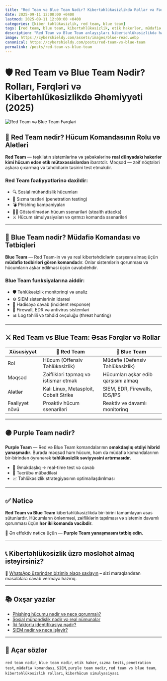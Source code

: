 ```yaml
---
title: "Red Team və Blue Team Nədir? Kibertəhlükəsizlikdə Rollar və Fərqlər"
date: 2025-09-11 12:00:00 +0400
lastmod: 2025-09-11 12:00:00 +0400
categories: [kiber təhlükəsizlik, red team, blue team]
tags: [red team, blue team, kibertəhlükəsizlik, etik hakerlər, müdafiə komandası, hücum simulyasiyası, penetration testing, təhlükəsizlik testləri, kiberhücum simulyasiyası, purple team nədir]
description: "Red Team və Blue Team anlayışları kibertəhlükəsizlikdə hansı rolu oynayır? Hücum və müdafiə komandalarının vəzifələri, yanaşmaları və aralarındakı əsas fərqləri öyrənin."
image: https://cybershieldy.com/assets/images/blue-read.webp
canonical: https://cybershieldy.com/posts/red-team-vs-blue-team
permalink: /posts/red-team-vs-blue-team
---
```


<!-- Structured data -->
<script type="application/ld+json">
{
  "@context": "https://schema.org",
  "@type": "BlogPosting",
  "headline": "Red Team və Blue Team Nədir? Rolları, Fərqləri və Kibertəhlükəsizlikdə Əhəmiyyəti (2025)",
  "description": "Red Team və Blue Team nədir? Etik hakerlər və müdafiə mütəxəssisləri kibertəhlükəsizlikdə hansı rolu oynayır? 2025-ci ilin aktual yanaşmaları ilə öyrənin.",
  "author": {
    "@type": "Person",
    "name": "Emin Savaylov"
  },
  "publisher": {
    "@type": "Organization",
    "name": "CyberShieldy",
    "logo": {
      "@type": "ImageObject",
      "url": "https://cybershieldy.com/assets/images/logo.png"
    }
  },
  "datePublished": "2025-09-11T12:00:00+04:00",
  "dateModified": "2025-09-11T12:00:00+04:00",
  "image": "https://cybershieldy.com/assets/images/red2.webp",
  "mainEntityOfPage": {
    "@type": "WebPage",
    "@id": "https://cybershieldy.com/posts/red-team-vs-blue-team"
  }
}
</script>

# 🛡️ Red Team və Blue Team Nədir? Rolları, Fərqləri və Kibertəhlükəsizlikdə Əhəmiyyəti (2025)

![Red Team və Blue Team Fərqləri](https://cybershieldy.com/assets/images/red2.webp "Red Team və Blue Team İş Prosesi")

## 🔴 Red Team nədir? Hücum Komandasının Rolu və Alətləri

**Red Team** — təşkilatın sistemlərinə və şəbəkələrinə **real dünyadakı hakerlər kimi hücum edən etik mütəxəssislərdən** ibarətdir. Məqsəd — zəif nöqtələri aşkara çıxarmaq və təhdidlərin təsirini test etməkdir.

### Red Team fəaliyyətlərinə daxildir:

- 🔍 Sosial mühəndislik hücumları  
- 🧠 Sızma testləri (penetration testing)  
- 💣 Phishing kampaniyaları  
- 🕵️‍♂️ Göstərilmədən hücum ssenariləri (stealth attacks)  
- ⚔️ Hücum simulyasiyaları və qırmızı komanda ssenariləri

---

## 🔵 Blue Team nədir? Müdafiə Komandası və Tətbiqləri

**Blue Team** — Red Team-in və ya real kibertəhdidlərin qarşısını almaq üçün **müdafiə tədbirləri görən komanda**dır. Onlar sistemlərin qorunması və hücumların aşkar edilməsi üçün cavabdehdir.

### Blue Team funksiyalarına aiddir:

- 🛡️ Təhlükəsizlik monitorinqi və analiz  
- ⚙️ SIEM sistemlərinin idarəsi  
- 🧯 Hadisəyə cavab (incident response)  
- 🧱 Firewall, EDR və antivirus sistemləri  
- 📊 Log təhlili və təhdid ovçuluğu (threat hunting)

---

## ⚔️ Red Team vs Blue Team: Əsas Fərqlər və Rollar

| Xüsusiyyət         | 🔴 Red Team                          | 🔵 Blue Team                           |
|-------------------|--------------------------------------|----------------------------------------|
| Rol               | Hücum (Offensiv Təhlükəsizlik)       | Müdafiə (Defensiv Təhlükəsizlik)       |
| Məqsəd            | Zəiflikləri tapmaq və istismar etmək | Hücumları aşkar edib qarşısını almaq   |
| Alətlər           | Kali Linux, Metasploit, Cobalt Strike| SIEM, EDR, Firewalls, IDS/IPS          |
| Fəaliyyət növü    | Proaktiv hücum ssenariləri           | Reaktiv və davamlı monitorinq          |

---

## 🟣 Purple Team nədir?

**Purple Team** — Red və Blue Team komandalarının **əməkdaşlıq etdiyi hibrid yanaşmadır**. Burada məqsəd həm hücum, həm də müdafiə komandalarının bir-birindən öyrənərək **təhlükəsizlik səviyyəsini artırmasıdır**.

- 🔄 Əməkdaşlıq → real-time test və cavab  
- 🧠 Təcrübə mübadiləsi  
- 📈 Təhlükəsizlik strategiyasının optimallaşdırılması

---

## ✅ Nəticə

**Red Team və Blue Team** kibertəhlükəsizlikdə bir-birini tamamlayan əsas sütunlardır. Hücumların önlənməsi, zəifliklərin tapılması və sistemin davamlı qorunması üçün **hər iki komanda vacibdir**.

🎯 Ən effektiv nəticə üçün — **Purple Team yanaşmasını tətbiq edin.**

---

## 📞 Kibertəhlükəsizlik üzrə məsləhət almaq istəyirsiniz?

💬 [WhatsApp üzərindən bizimlə əlaqə saxlayın](https://wa.me/994555182523?text=Salam,%20Red%20Team%20və%20Blue%20Team%20haqqında%20məlumat%20almaq%20istəyirəm) – sizi maraqlandıran məsələlərə cavab verməyə hazırıq.

---

## 📚 Oxşar yazılar

- [Phishing hücumu nədir və necə qorunmalı?](/posts/phishing-hucumu-nedir.html)  
- [Sosial mühəndislik nədir və real nümunələr](/posts/sosial-muhendislik-nedir.html)  
- [İki faktorlu identifikasiya nədir?](/posts/iki-faktorlu-identifikasiya)  
- [SIEM nədir və necə işləyir?](/posts/siem-nedir.html)

---

## 🔑 Açar sözlər

`red team nədir`, `blue team nədir`, `etik haker`, `sızma testi`, `penetration test`, `müdafiə komandası`, `SIEM`, `purple team nədir`, `red team vs blue team`, `kibertəhlükəsizlik rolları`, `kiberhücum simulyasiyası`

